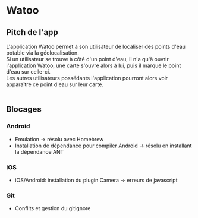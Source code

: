 # Watoo
## Pitch de l'app

L'application Watoo permet à son utilisateur de localiser des points d'eau potable via la géolocalisation.<br/>
Si un utilisateur se trouve à côté d'un point d'eau, il n'a qu'à ouvrir l'application Watoo, une carte s'ouvre alors à lui, puis il marque le point d'eau sur celle-ci.<br/>
Les autres utilisateurs possédants l'application pourront alors voir apparaître ce point d'eau sur leur carte.
<br/>
<br/>
## Blocages
### Android<br/>
* Emulation -> résolu avec Homebrew
* Installation de dépendance pour compiler Android -> résolu en installant la dépendance ANT<br/>

### iOS
* iOS/Android: installation du plugin Camera -> erreurs de javascript<br/>

### Git
* Conflits et gestion du gitignore

